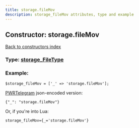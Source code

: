 ```yaml
---
title: storage.fileMov
description: storage_fileMov attributes, type and example
---
```

## Constructor: storage.fileMov  
[Back to constructors index](index.md)






### Type: [storage\_FileType](../types/storage_FileType.md)


### Example:

```
$storage_fileMov = ['_' => 'storage.fileMov'];
```  

[PWRTelegram](https://pwrtelegram.xyz) json-encoded version:

```
{"_": "storage.fileMov"}
```


Or, if you're into Lua:  


```
storage_fileMov={_='storage.fileMov'}

```


